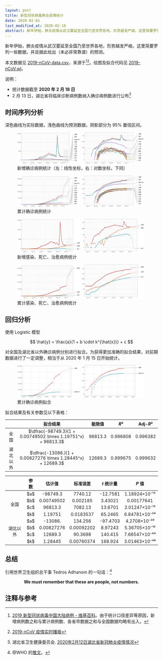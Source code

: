 ```yaml
---
layout: post
title: 新型冠状病毒肺炎疫情统计
date: 2020-02-01
last_modified_at: 2020-02-18
abstract: 新年伊始，肺炎疫情从武汉蔓延至全国乃至世界各地，形势越发严峻。这里简要罗列一些数据，并且据此给出（未必非常靠谱）的预测。
---
```


新年伊始，肺炎疫情从武汉蔓延至全国乃至世界各地，形势越发严峻。这里简要罗列一些数据，并且据此给出（未必非常靠谱）的预测。

本文数据见 [2019-nCoV-data.csv](https://github.com/stone-zeng/stone-zeng.github.io/blob/master/src/wuhan-coronavirus/2019-nCoV-data.csv)，来源于[^2019-nCoV-wiki][^2019-nCoV-tg]。绘图及拟合代码见 [2019-nCoV.wl](https://github.com/stone-zeng/stone-zeng.github.io/blob/master/src/wuhan-coronavirus/2019-nCoV.wl)。

[^2019-nCoV-wiki]: [2019 新型冠状病毒中国大陆病例 - 维基百科](https://zh.wikipedia.org/wiki/2019新型冠状病毒中国大陆病例)。由于统计口径差异等原因，新增病例数之和与累计病例数、各省市数据之和与全国数据均略有出入。
[^2019-nCoV-tg]: [2019-nCoV 疫情实时播报](https://t.me/nCoV2019)

说明：

- 统计数据截至 **2020 年 2 月 18 日**
- 2 月 13 日，湖北省将临床诊断病例数纳入确诊病例数进行公布[^hubei-02-13]

[^hubei-02-13]: 湖北省卫生健康委员会. [2020年2月12日湖北省新冠肺炎疫情情况](http://wjw.hubei.gov.cn/fbjd/dtyw/202002/t20200213_2025581.shtml)

## 时间序列分析

深色曲线为实际数据，浅色曲线为预测数据，阴影部分为 95% 置信区间。

<figure>
  <img src="/images/wuhan-coronavirus/2019-nCoV-new.svg" alt="2019-nCoV-new" style="width: 49%;">
  <img src="/images/wuhan-coronavirus/2019-nCoV-new-log.svg" alt="2019-nCoV-new-log" style="width: 49%;">
  <figcaption>新增确诊病例统计（左：线性坐标，右：对数坐标，下同）</figcaption>
</figure>

<figure>
  <img src="/images/wuhan-coronavirus/2019-nCoV-total.svg" alt="2019-nCoV-total" style="width: 49%;">
  <img src="/images/wuhan-coronavirus/2019-nCoV-total-log.svg" alt="2019-nCoV-total-log" style="width: 49%;">
  <figcaption>累计确诊病例统计</figcaption>
</figure>

<figure>
  <img src="/images/wuhan-coronavirus/2019-nCoV-new-death-recovered.svg" alt="2019-nCoV-new-death-recovered" style="width: 49%;">
  <img src="/images/wuhan-coronavirus/2019-nCoV-new-death-recovered-log.svg" alt="2019-nCoV-new-death-recovered-log" style="width: 49%;">
  <figcaption>新增感染、死亡、治愈病例统计</figcaption>
</figure>

<figure>
  <img src="/images/wuhan-coronavirus/2019-nCoV-death-recovered.svg" alt="2019-nCoV-death-recovered" style="width: 49%;">
  <img src="/images/wuhan-coronavirus/2019-nCoV-death-recovered-log.svg" alt="2019-nCoV-death-recovered-log" style="width: 49%;">
  <figcaption>累计感染、死亡、治愈病例统计</figcaption>
</figure>

## 回归分析

使用 Logistic 模型

$$
\hat{y} = \frac{a}{1 + b \cdot k^{\hat{x}}} + c
$$

对全国及湖北省以外确诊病例分别进行拟合。为获得更加准确的拟合结果，对前期数据进行了一定调整，相当于从 2020 年 1 月 15 日开始统计。

<figure>
  <img src="/images/wuhan-coronavirus/2019-nCoV-regression.svg" alt="2019-nCoV-regression" style="width: 49%;">
  <img src="/images/wuhan-coronavirus/2019-nCoV-regression-log.svg" alt="2019-nCoV-regression-log" style="width: 49%;">
  <figcaption>累计确诊病例拟合</figcaption>
</figure>

拟合结果及有关参数见以下表格：

<table style="width: 100%; text-align: center;">
  <thead>
    <tr>
      <th></th>
      <th>拟合结果</th>
      <th>极限值</th>
      <th><em>R</em>²</th>
      <th>Adj-<em>R</em>²</th>
    </tr>
  </thead>
  <tbody>
    <tr>
      <td>全国</td>
      <td>$\dfrac{-98749.3}{1 + 0.00749502 \times 1.19751^x} + 96813.3$</td>
      <td>96813.3</td>
      <td>0.996808</td>
      <td>0.996382</td>
    </tr>
    <tr>
      <td>湖北以外</td>
      <td>$\dfrac{-13086.}{1 + 0.00827276 \times 1.28445^x} + 12689.3$</td>
      <td>12689.3</td>
      <td>0.999675</td>
      <td>0.999632</td>
    </tr>
  </tbody>
</table>

<table style="width: 100%; text-align: center;">
  <thead>
    <tr>
      <th></th><th>参数</th><th>估计值</th><th>标准误差</th><th><em>t</em> 统计量</th><th><em>P</em> 值</th>
    </tr>
  </thead>
  <tbody>
    <tr>
      <td rowspan="4">全国</td>
      <td>$a$</td><td>-98749.3</td><td>7740.12</td><td>-12.7581</td><td>1.18924×10⁻¹³</td>
    </tr>
    <tr>
      <td>$b$</td><td>0.00749502</td><td>0.002185</td><td>3.43021</td><td>0.00177641</td>
    </tr>
    <tr>
      <td>$c$</td><td>96813.3</td><td>7082.13</td><td>13.6701</td><td>2.01247×10⁻¹⁴</td>
    </tr>
    <tr>
      <td>$k$</td><td>1.19751</td><td>0.0183537</td><td>65.2465</td><td>6.84781×10⁻³⁴</td>
    </tr>
    <tr>
      <td rowspan="4">湖北以外</td>
      <td>$a$</td><td>-13086.</td><td>134.256</td><td>-97.4703</td><td>4.2708×10⁻³⁹</td>
    </tr>
    <tr>
      <td>$b$</td><td>0.00827276</td><td>0.00092202</td><td>8.97243</td><td>5.36705×10⁻¹⁰</td>
    </tr>
    <tr>
      <td>$c$</td><td>12689.3</td><td>90.3698</td><td>140.415</td><td>7.66547×10⁻⁴⁴</td>
    </tr>
    <tr>
      <td>$k$</td><td>1.28445</td><td>0.00760374</td><td>168.924</td><td>3.01463×10⁻⁴⁶</td>
    </tr>
  </tbody>
</table>

<!-- x⁰ x¹ x² x³ x⁴ x⁵ x⁶ x⁷ x⁸ x⁹ x⁺ x⁻ x⁼ x⁽ x⁾ xⁿ -->

## 总结

引用世界卫生组织总干事 Tedros Adhanom 的一句话：[^who-twitter]

[^who-twitter]: @WHO 的[推文](https://twitter.com/WHO/status/1222969618505093121)。

<p style="text-align: center">
<strong>We must remember that these are people, not numbers.</strong>
</p>

## 注释与参考

<div id="footnotes"></div>
